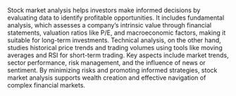 Stock market analysis helps investors make informed decisions by evaluating data to identify profitable opportunities. It includes fundamental analysis, which assesses a company’s intrinsic value through financial statements, valuation ratios like P/E, and macroeconomic factors, making it suitable for long-term investments. Technical analysis, on the other hand, studies historical price trends and trading volumes using tools like moving averages and RSI for short-term trading. Key aspects include market trends, sector performance, risk management, and the influence of news or sentiment. By minimizing risks and promoting informed strategies, stock market analysis supports wealth creation and effective navigation of complex financial markets.
